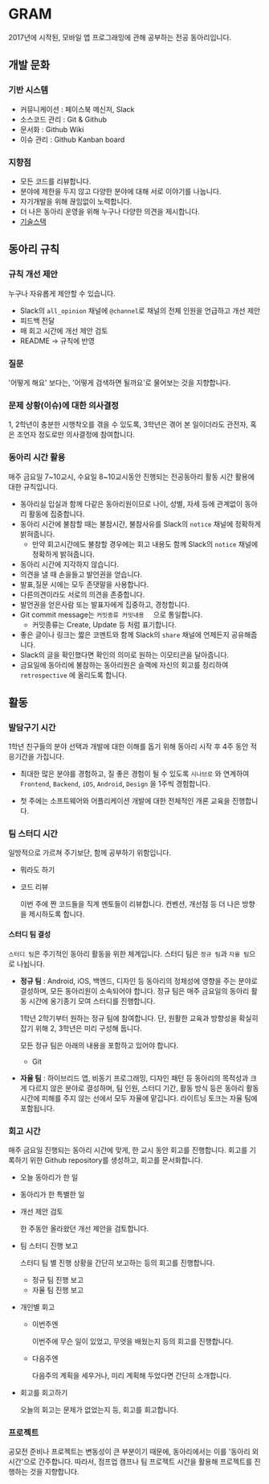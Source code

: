 # GRAM

2017년에 시작된, 모바일 앱 프로그래밍에 관해 공부하는 전공 동아리입니다.



## 개발 문화

### 기반 시스템

- 커뮤니케이션 : 페이스북 메신저, Slack
- 소스코드 관리 : Git & Github
- 문서화 : Github Wiki
- 이슈 관리 : Github Kanban board

### 지향점

- 모든 코드를 리뷰합니다.
- 분야에 제한을 두지 않고 다양한 분야에 대해 서로 이야기를 나눕니다.
- 자기개발을 위해 끊임없이 노력합니다.
- 더 나은 동아리 운영을 위해 누구나 다양한 의견을 제시합니다.
- [기술스택](https://github.com/new-gram/Baseline/wiki/기술스택)



## 동아리 규칙

### 규칙 개선 제안

누구나 자유롭게 제안할 수 있습니다.

- Slack의 `all_opinion` 채널에 `@channel`로 채널의 전체 인원을 언급하고 개선 제안
- 피드백 전달
- 매 회고 시간에 개선 제안 검토
- README -> 규칙에 반영

### 질문

'어떻게 해요' 보다는, '어떻게 검색하면 될까요'로 물어보는 것을 지향합니다.

### 문제 상황(이슈)에 대한 의사결정

1, 2학년이 충분한 시행착오를 겪을 수 있도록, 3학년은 겪어 본 일이더라도 관전자, 혹은 조언자 정도로만 의사결정에 참여합니다.

### 동아리 시간 활용

매주 금요일 7~10교시, 수요일 8\~10교시동안 진행되는 전공동아리 활동 시간 활용에 대한 규칙입니다.

- 동아리실 입실과 함께 다같은 동아리원이므로 나이, 성별, 자세 등에 관계없이 동아리 활동에 집중합니다.
- 동아리 시간에 불참할 때는 불참시간, 불참사유를 Slack의 `notice` 채널에 정확하게 밝혀줍니다.
  - 만약 회고시간에도 불참할 경우에는 회고 내용도 함께 Slack의 `notice` 채널에 정확하게 밝혀줍니다.
- 동아리 시간에 지각하지 않습니다.
- 의견을 낼 때 손을들고 발언권을 얻습니다.
- 발표,질문 시에는 모두 존댓말을 사용합니다.
- 다른의견이라도 서로의 의견을 존중합니다.
- 발언권을 얻은사람 또는 발표자에게 집중하고, 경청합니다.
- Git commit message는 `커밋종류 커밋내용  ` 으로 통일합니다.
  - 커밋종류는 Create, Update 등 처럼 표기합니다.
- 좋은 글이나 링크는 짧은 코멘트와 함께 Slack의 `share` 채널에 언제든지 공유해줍니다.
- Slack의 글을 확인했다면 확인의 의미로 원하는 이모티콘을 달아줍니다.
- 금요일에 동아리에 불참하는 동아리원은 슬랙에 자신의 회고를 정리하여 `retrospective` 에 올리도록 합니다.



## 활동

### 발담구기 시간

1학년 친구들의 분야 선택과 개발에 대한 이해를 돕기 위해 동아리 시작 후 4주 동안 적응기간을 가집니다. 

- 최대한 많은 분야를 경험하고, 질 좋은 경험이 될 수 있도록 `시나브로` 와 연계하여 `Frontend`, `Backend`, `iOS`, `Android`, `Design` 을 1주씩 경험합니다.  

- 첫 주에는 소프트웨어와 어플리케이션 개발에 대한 전체적인 개론 교육을 진행합니다. 



### 팀 스터디 시간

일방적으로 가르쳐 주기보단, 함께 공부하기 위함입니다.

- 뭐라도 하기

- 코드 리뷰

  이번 주에 짠 코드들을 직계 멘토들이 리뷰합니다. 컨벤션, 개선점 등 더 나은 방향을 제시하도록 합니다.

#### 스터디 팀 결성

`스터디 팀`은 주기적인 동아리 활동을 위한 체계입니다. 스터디 팀은 `정규 팀`과 `자율 팀`으로 나뉩니다.

- **정규 팀** : Android, iOS, 백엔드, 디자인 등 동아리의 정체성에 영향을 주는 분야로 결성하며, 모든 동아리원이 소속되어야 합니다. 정규 팀은 매주 금요일의 동아리 활동 시간에 옹기종기 모여 스터디를 진행합니다.

  1학년 2학기부터 원하는 정규 팀에 참여합니다. 단, 원활한 교육과 방향성을 확실히 잡기 위해 2, 3학년은 미리 구성해 둡니다.

  모든 정규 팀은 아래의 내용을 포함하고 있어야 합니다.

  - Git

- **자율 팀** : 하이브리드 앱, 비동기 프로그래밍, 디자인 패턴 등 동아리의 목적성과 크게 다르지 않은 분야로 결성하며, 팀 인원, 스터디 기간, 활동 방식 등은 동아리 활동 시간에 피해를 주지 않는 선에서 모두 자율에 맡깁니다. 라이트닝 토크는 자율 팀에 포함됩니다.



### 회고 시간

매주 금요일 진행되는 동아리 시간에 맞게, 한 교시 동안 회고를 진행합니다. 회고를 기록하기 위한 Github repository를 생성하고, 회고를 문서화합니다.

- 오늘 동아리가 한 일

- 동아리가 한 특별한 일

- 개선 제안 검토

  한 주동안 올라왔던 개선 제안을 검토합니다.

- 팀 스터디 진행 보고

  스터디 팀 별 진행 상황을 간단히 보고하는 등의 회고를 진행합니다.

  - 정규 팀 진행 보고
  - 자율 팀 진행 보고

- 개인별 회고

  - 이번주엔

    이번주에 무슨 일이 있었고, 무엇을 배웠는지 등의 회고를 진행합니다.

  - 다음주엔

    다음주의 계획을 세우거나, 미리 계획해 두었다면 간단히 소개합니다.

- 회고를 회고하기

  오늘의 회고는 문제가 없었는지 등, 회고를 회고합니다.



### 프로젝트

공모전 준비나 프로젝트는 변동성이 큰 부분이기 때문에, 동아리에서는 이를 '동아리 외 시간'으로 간주합니다. 따라서, 점프업 캠프나 팀 프로젝트 시간을 활용해 프로젝트를 진행하는 것을 지향합니다.
